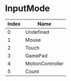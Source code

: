 # InputMode

Index | Name
--- | ---
0 | Undefined
1 | Mouse
2 | Touch
3 | GamePad
4 | MotionController
5 | Count